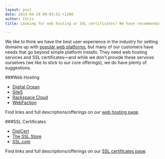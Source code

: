 ```yaml
---
layout: post
date: 2014-04-29 09:03:53 +1200
author: Chris
title: Looking for web hosting or SSL certificates? We have recommendations

---
```


<!-- excerpt -->

We like to think we have the best user experience in the industry for setting domains up with [popular web platforms](https://iwantmyname.com/services), but many of our customers have needs that go beyond simple platform installs. They need web hosting services and SSL certificates—and while we don't provide these services ourselves (we like to stick to our core offerings), we do have plenty of suggestions.

<!-- /excerpt -->

###Web Hosting

+ [Digital Ocean](https://www.digitalocean.com/?refcode=c5a7f5e1af5e)
+ [Site5](http://www.site5.com/in.php?id=183251-43)
+ [Rackspace Cloud](http://www.rackspace.com/)
+ [WebFaction](http://www.webfaction.com/signup?affiliate=ideegeo)

Find links and full descriptions/offerings on our [web hosting page](https://iwantmyname.com/features/domains/web-hosting). 

###SSL Certificates

+ [DigiCert](http://www.digicert.com/086777/)
+ [The SSL Store](https://www.thesslstore.com/?aid=52910451)
+ [SSL.com](https://www.ssl.com/code/35)

Find links and full descriptions/offerings on our [SSL certificates page](https://iwantmyname.com/ssl). 